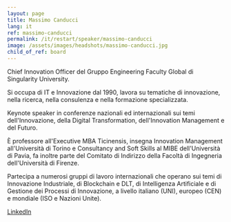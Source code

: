 ```yaml
---
layout: page
title: Massimo Canducci
lang: it
ref: massimo-canducci
permalink: /it/restart/speaker/massimo-canducci
image: /assets/images/headshots/massimo-canducci.jpg
child_of_ref: board
---
```


Chief Innovation Officer del Gruppo Engineering Faculty Global di Singularity
University.

Si occupa di IT e Innovazione dal 1990, lavora su tematiche di innovazione,
nella ricerca, nella consulenza e nella formazione specializzata.

Keynote speaker in conferenze nazionali ed internazionali sui temi
dell'Innovazione, della Digital Transformation, dell'Innovation Management e
del Futuro.

È professore all'Executive MBA Ticinensis, insegna Innovation Management
all'Università di Torino e Consultancy and Soft Skills al MIBE dell'Università
di Pavia, fa inoltre parte del Comitato di Indirizzo della Facoltà di
Ingegneria dell'Università di Firenze.

Partecipa a numerosi gruppi di lavoro internazionali che operano sui temi di
Innovazione Industriale, di Blockchain e DLT, di Intelligenza Artificiale e di
Gestione dei Processi di Innovazione, a livello italiano (UNI), europeo (CEN) e
mondiale (ISO e Nazioni Unite).

[LinkedIn](https://www.linkedin.com/in/canducci/)
